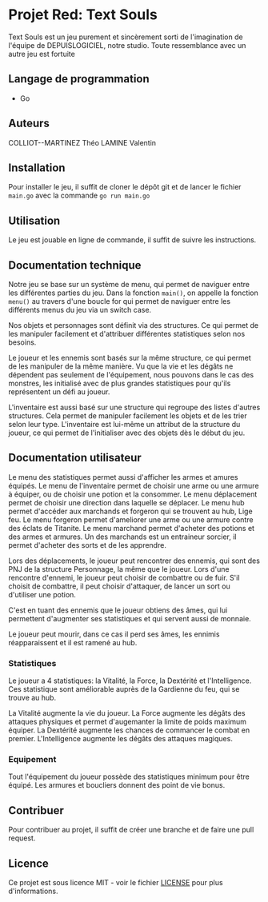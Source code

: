 # Projet Red: Text Souls

Text Souls est un jeu purement et sincèrement sorti de l'imagination de l'équipe de DEPUISLOGICIEL, notre studio.
Toute ressemblance avec un autre jeu est fortuite 

## Langage de programmation

- Go

## Auteurs

COLLIOT--MARTINEZ Théo
LAMINE Valentin

## Installation

Pour installer le jeu, il suffit de cloner le dépôt git et de lancer le fichier `main.go` avec la commande `go run main.go`

## Utilisation

Le jeu est jouable en ligne de commande, il suffit de suivre les instructions.

## Documentation technique

Notre jeu se base sur un système de menu, qui permet de naviguer entre les différentes parties du jeu.
Dans la fonction `main()`, on appelle la fonction `menu()` au travers d'une boucle for qui permet de naviguer entre les différents menus du jeu via un switch case.

Nos objets et personnages sont définit via des structures. Ce qui permet de les manipuler facilement et d'attribuer différentes statistiques selon nos besoins.

Le joueur et les ennemis sont basés sur la même structure, ce qui permet de les manipuler de la même manière. Vu que la vie et les dégâts ne dépendent pas seulement de l'équipement, nous pouvons dans le cas des monstres, les initialisé avec de plus grandes statistiques pour qu'ils représentent un défi au joueur.

L'inventaire est aussi basé sur une structure qui regroupe des listes d'autres structures. Cela permet de manipuler facilement les objets et de les trier selon leur type.
L'inventaire est lui-même un attribut de la structure du joueur, ce qui permet de l'initialiser avec des objets dès le début du jeu.

## Documentation utilisateur

Le menu des statistiques permet aussi d'afficher les armes et amures équipés.
Le menu de l'inventaire permet de choisir une arme ou une armure à équiper, ou de choisir une potion et la consommer.
Le menu déplacement permet de choisir une direction dans laquelle se déplacer.
Le menu hub permet d'accéder aux marchands et forgeron qui se trouvent au hub, Lige feu.
    Le menu forgeron permet d'ameliorer une arme ou une armure contre des éclats de Titanite.
    Le menu marchand permet d'acheter des potions et des armes et armures.
    Un des marchands est un entraineur sorcier, il permet d'acheter des sorts et de les apprendre.

Lors des déplacements, le joueur peut rencontrer des ennemis, qui sont des PNJ de la structure Personnage, la même que le joueur.
Lors d'une rencontre d'ennemi, le joueur peut choisir de combattre ou de fuir.
S'il choisit de combattre, il peut choisir d'attaquer, de lancer un sort ou d'utiliser une potion.

C'est en tuant des ennemis que le joueur obtiens des âmes, qui lui permettent d'augmenter ses statistiques et qui servent aussi de monnaie.

Le joueur peut mourir, dans ce cas il perd ses âmes, les ennimis réapparaissent et il est ramené au hub.

### Statistiques

Le joueur a 4 statistiques: la Vitalité, la Force, la Dextérité et l'Intelligence. Ces statistique sont améliorable auprès de la Gardienne du feu, qui se trouve au hub.

La Vitalité augmente la vie du joueur.
La Force augmente les dégâts des attaques physiques et permet d'augemanter la limite de poids maximum équiper.
La Dextérité augmente les chances de commancer le combat en premier.
L'Intelligence augmente les dégâts des attaques magiques.

### Equipement

Tout l'équipement du joueur possède des statistiques minimum pour être équipé.
Les armures et boucliers donnent des point de vie bonus.

## Contribuer

Pour contribuer au projet, il suffit de créer une branche et de faire une pull request.

## Licence

Ce projet est sous licence MIT - voir le fichier [LICENSE](LICENSE) pour plus d'informations.